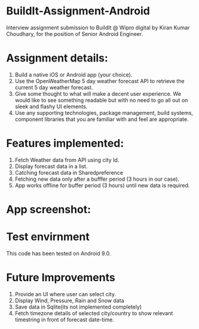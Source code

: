 # BuildIt-Assignment-Android
Interview assignment submission to BuildIt @ Wipro digital by Kiran Kumar Choudhary, for the position of Senior Android Engineer.

# Assignment details:
1. Build a native iOS or Android app (your choice).
2. Use the OpenWeatherMap 5 day weather forecast API to retrieve the current 5 day weather forecast.
3. Give some thought to what will make a decent user experience. We would like to see something readable but with no need to go all out on sleek and flashy UI elements.
4. Use any supporting technologies, package management, build systems, component libraries that you are familiar with and feel are appropriate.

# Features implemented:
1. Fetch Weather data from API using city Id.
2. Display forecast data in a list.
3. Catching forecast data in Sharedpreference
4. Fetching new data only after a bufffer period (3 hours in our case).
5. App works offline for buffer period (3 hours) until new data is required.

# App screenshot:


# Test envirnment
This code has been tested on Android 9.0.

# Future Improvements
1. Provide an UI where user can select city.
2. Display Wind, Pressure, Rain and Snow data 
3. Save data in Sqlite(its not implemented completely)
4. Fetch timezone details of selected city/country to show relevant timestring in front of forecast date-time.





